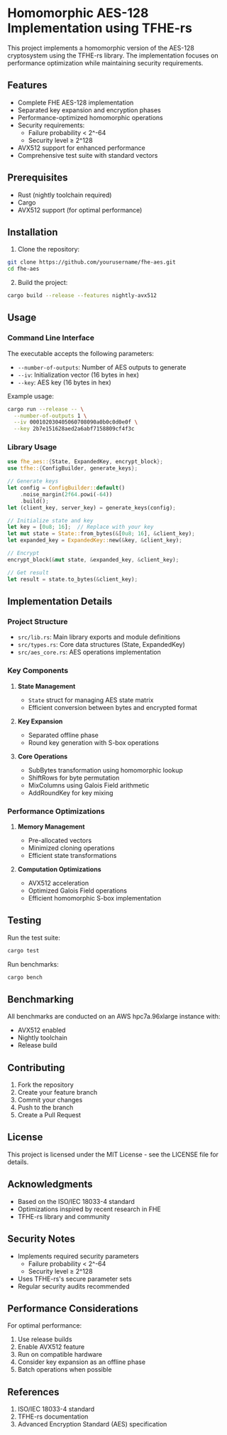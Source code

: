 # Homomorphic AES-128 Implementation using TFHE-rs

This project implements a homomorphic version of the AES-128 cryptosystem using the TFHE-rs library. The implementation focuses on performance optimization while maintaining security requirements.

## Features

- Complete FHE AES-128 implementation
- Separated key expansion and encryption phases
- Performance-optimized homomorphic operations
- Security requirements:
  - Failure probability < 2^-64
  - Security level ≥ 2^128
- AVX512 support for enhanced performance
- Comprehensive test suite with standard vectors

## Prerequisites

- Rust (nightly toolchain required)
- Cargo
- AVX512 support (for optimal performance)

## Installation

1. Clone the repository:
```bash
git clone https://github.com/yourusername/fhe-aes.git
cd fhe-aes
```

2. Build the project:
```bash
cargo build --release --features nightly-avx512
```

## Usage

### Command Line Interface

The executable accepts the following parameters:
- `--number-of-outputs`: Number of AES outputs to generate
- `--iv`: Initialization vector (16 bytes in hex)
- `--key`: AES key (16 bytes in hex)

Example usage:
```bash
cargo run --release -- \
  --number-of-outputs 1 \
  --iv 000102030405060708090a0b0c0d0e0f \
  --key 2b7e151628aed2a6abf7158809cf4f3c
```

### Library Usage

```rust
use fhe_aes::{State, ExpandedKey, encrypt_block};
use tfhe::{ConfigBuilder, generate_keys};

// Generate keys
let config = ConfigBuilder::default()
    .noise_margin(2f64.powi(-64))
    .build();
let (client_key, server_key) = generate_keys(config);

// Initialize state and key
let key = [0u8; 16];  // Replace with your key
let mut state = State::from_bytes(&[0u8; 16], &client_key);
let expanded_key = ExpandedKey::new(&key, &client_key);

// Encrypt
encrypt_block(&mut state, &expanded_key, &client_key);

// Get result
let result = state.to_bytes(&client_key);
```

## Implementation Details

### Project Structure

- `src/lib.rs`: Main library exports and module definitions
- `src/types.rs`: Core data structures (State, ExpandedKey)
- `src/aes_core.rs`: AES operations implementation

### Key Components

1. **State Management**
   - `State` struct for managing AES state matrix
   - Efficient conversion between bytes and encrypted format

2. **Key Expansion**
   - Separated offline phase
   - Round key generation with S-box operations

3. **Core Operations**
   - SubBytes transformation using homomorphic lookup
   - ShiftRows for byte permutation
   - MixColumns using Galois Field arithmetic
   - AddRoundKey for key mixing

### Performance Optimizations

1. **Memory Management**
   - Pre-allocated vectors
   - Minimized cloning operations
   - Efficient state transformations

2. **Computation Optimizations**
   - AVX512 acceleration
   - Optimized Galois Field operations
   - Efficient homomorphic S-box implementation

## Testing

Run the test suite:
```bash
cargo test
```

Run benchmarks:
```bash
cargo bench
```

## Benchmarking

All benchmarks are conducted on an AWS hpc7a.96xlarge instance with:
- AVX512 enabled
- Nightly toolchain
- Release build

## Contributing

1. Fork the repository
2. Create your feature branch
3. Commit your changes
4. Push to the branch
5. Create a Pull Request

## License

This project is licensed under the MIT License - see the LICENSE file for details.

## Acknowledgments

- Based on the ISO/IEC 18033-4 standard
- Optimizations inspired by recent research in FHE
- TFHE-rs library and community

## Security Notes

- Implements required security parameters
  - Failure probability < 2^-64
  - Security level ≥ 2^128
- Uses TFHE-rs's secure parameter sets
- Regular security audits recommended

## Performance Considerations

For optimal performance:
1. Use release builds
2. Enable AVX512 feature
3. Run on compatible hardware
4. Consider key expansion as an offline phase
5. Batch operations when possible

## References

1. ISO/IEC 18033-4 standard
2. TFHE-rs documentation
3. Advanced Encryption Standard (AES) specification
